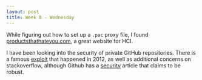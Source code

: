 ```yaml
---
layout: post
title: Week 8 - Wednesday
---
```

While figuring out how to set up a `.pac` proxy file, I found [productsthathateyou.com](http://www.productsthathateyou.com/), a great website for HCI.  

I have been looking into the security of private GitHub repositories. There is a famous [exploit](http://www.h-online.com/security/news/item/GitHub-security-incident-highlights-Ruby-on-Rails-problem-1463207.html) that happened in 2012, as well as additional concerns on stackoverflow, although Github has a [security](https://help.github.com/articles/github-security/) article that claims to be robust.
